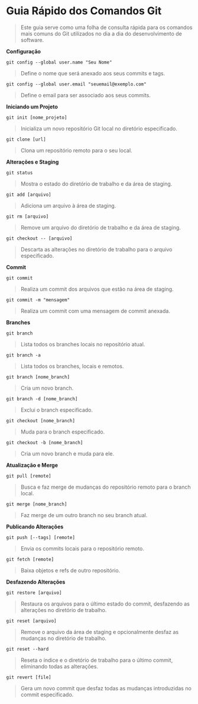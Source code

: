 # Guia Rápido dos Comandos Git
> Este guia serve como uma folha de consulta rápida para os comandos mais comuns do Git utilizados no dia a dia do desenvolvimento de software.

**Configuração**

`git config --global user.name "Seu Nome"`
> Define o nome que será anexado aos seus commits e tags.
  
`git config --global user.email "seuemail@exemplo.com"`
> Define o email para ser associado aos seus commits.
   
**Iniciando um Projeto**

`git init [nome_projeto]`
> Inicializa um novo repositório Git local no diretório especificado.

`git clone [url]`
> Clona um repositório remoto para o seu local.

**Alterações e Staging**

`git status`
> Mostra o estado do diretório de trabalho e da área de staging.

`git add [arquivo]`
> Adiciona um arquivo à área de staging.

`git rm [arquivo]`
> Remove um arquivo do diretório de trabalho e da área de staging.

`git checkout -- [arquivo]`
> Descarta as alterações no diretório de trabalho para o arquivo especificado.

**Commit**

`git commit`
> Realiza um commit dos arquivos que estão na área de staging.

`git commit -m "mensagem"`
> Realiza um commit com uma mensagem de commit anexada.

**Branches**

`git branch`
> Lista todos os branches locais no repositório atual.

`git branch -a`
> Lista todos os branches, locais e remotos.

`git branch [nome_branch]`
> Cria um novo branch.

`git branch -d [nome_branch]`
> Exclui o branch especificado.

`git checkout [nome_branch]` 
> Muda para o branch especificado.

`git checkout -b [nome_branch]`
> Cria um novo branch e muda para ele.

**Atualização e Merge**

`git pull [remote]`
> Busca e faz merge de mudanças do repositório remoto para o branch local.

`git merge [nome_branch]`
> Faz merge de um outro branch no seu branch atual.

**Publicando Alterações**

`git push [--tags] [remote]`
> Envia os commits locais para o repositório remoto.

`git fetch [remote]`
> Baixa objetos e refs de outro repositório.

**Desfazendo Alterações**

`git restore [arquivo]`
> Restaura os arquivos para o último estado do commit, desfazendo as alterações no diretório de trabalho.

`git reset [arquivo]`
> Remove o arquivo da área de staging e opcionalmente desfaz as mudanças no diretório de trabalho.

`git reset --hard`
> Reseta o índice e o diretório de trabalho para o último commit, eliminando todas as alterações.

`git revert [file]`
> Gera um novo commit que desfaz todas as mudanças introduzidas no commit especificado.
